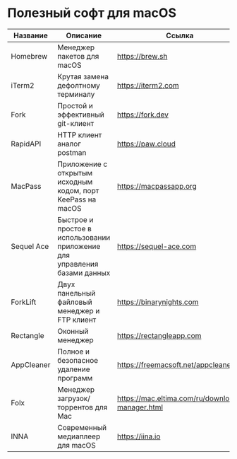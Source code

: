 # Полезный софт для macOS

| Название   | Описание                                                                  | Ссылка                                          |
|------------|---------------------------------------------------------------------------|-------------------------------------------------|
| Homebrew   | Менеджер пакетов для macOS                                                | https://brew.sh                                 |
| iTerm2     | Крутая замена дефолтному терминалу                                        | https://iterm2.com                              |
| Fork       | Простой и эффективный git-клиент                                          | https://fork.dev                                |
| RapidAPI   | HTTP клиент аналог postman                                                | https://paw.cloud                               |
| MacPass    | Приложение с открытым исходным кодом, порт KeePass на macOS               | https://macpassapp.org                          |
| Sequel Ace | Быстрое и простое в использовании приложение для управления базами данных | https://sequel-ace.com                          |
| ForkLift   | Двух панельный файловый менеджер и FTP клиент                             | https://binarynights.com                        |
| Rectangle  | Оконный менеджер                                                          | https://rectangleapp.com                        |
| AppCleaner | Полное и безопасное удаление программ                                     | https://freemacsoft.net/appcleaner              |
| Folx       | Менеджер загрузок/торрентов для Mac                                       | https://mac.eltima.com/ru/download-manager.html |
| INNA       | Современный медиаплеер для macOS                                          | https://iina.io                                 |
